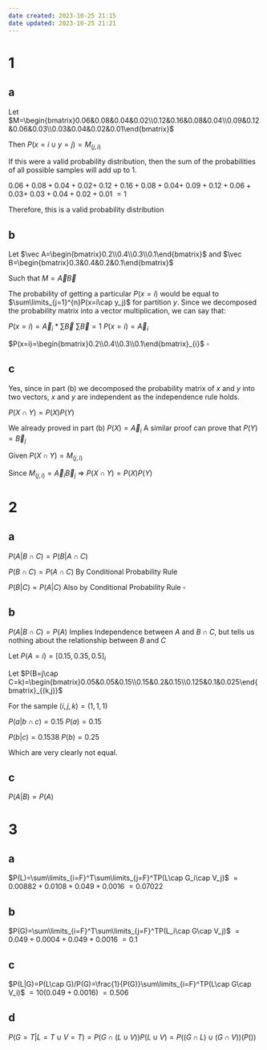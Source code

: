 ```yaml
---
date created: 2023-10-25 21:15
date updated: 2023-10-25 21:21
---
```


# 1

## a

Let $M=\begin{bmatrix}0.06&0.08&0.04&0.02\\0.12&0.16&0.08&0.04\\0.09&0.12&0.06&0.03\\0.03&0.04&0.02&0.01\end{bmatrix}$

Then $P(x=i\cup y=j)=M_{(j,i)}$

If this were a valid probability distribution, then the sum of the probabilities of all possible samples will add up to $1$.

$0.06+0.08+0.04+0.02+$
$0.12+0.16+0.08+0.04+$
$0.09+0.12+0.06+0.03+$
$0.03+0.04+0.02+0.01$
$=1$

Therefore, this is a valid probability distribution

## b

Let $\vec A=\begin{bmatrix}0.2\\0.4\\0.3\\0.1\end{bmatrix}$ and $\vec B=\begin{bmatrix}0.3&0.4&0.2&0.1\end{bmatrix}$

Such that $M=\vec A\vec B$

The probability of getting a particular $P(x=i)$ would be equal to $\sum\limits_{j=1}^{n}P(x=i\cap y_j)$ for partition $y$. Since we decomposed the probability matrix into a vector multiplication, we can say that:

$P(x=i)=\vec A_i*\sum\vec B$
$\sum \vec B=1$
$P(x=i)=\vec A_i$

$P(x=i)=\begin{bmatrix}0.2\\0.4\\0.3\\0.1\end{bmatrix}_{i}$
$\square$

## c

Yes, since in part (b) we decomposed the probability matrix of $x$ and $y$ into two vectors, $x$ and $y$ are independent as the independence rule holds.

$P(X\cap Y)=P(X)P(Y)$

We already proved in part (b) $P(X)=\vec A_{i}$
A similar proof can prove that $P(Y)=\vec B_j$

Given $P(X\cap Y)=M_{(j,i)}$

Since $M_{(j,i)}=\vec A_i\vec B_j$ => $P(X\cap Y)=P(X)P(Y)$

# 2

## a

$P(A|B\cap C)=P(B|A\cap C)$

$P(B\cap C)=P(A\cap C)$ By Conditional Probability Rule

$P(B|C)=P(A|C)$ Also by Conditional Probability Rule
$\square$

## b

$P(A|B\cap C)=P(A)$
Implies Independence between $A$ and $B\cap C$, but tells us nothing about the relationship between $B$ and $C$

Let $P(A=i)=[0.15,0.35,0.5]_i$

Let $P(B=j\cap C=k)=\begin{bmatrix}0.05&0.05&0.15\\0.15&0.2&0.15\\0.125&0.1&0.025\end{bmatrix}_{(k,j)}$

For the sample $(i,j,k)=(1,1,1)$

$P(a|b\cap c)=0.15$
$P(a)=0.15$

$P(b|c)=0.1538$
$P(b)=0.25$

Which are very clearly not equal.

## c

$P(A|B)=P(A)$

# 3

## a

$P(L)=\sum\limits_{i=F}^T\sum\limits_{j=F}^TP(L\cap G_i\cap V_j)$
$=0.00882+0.0108+0.049+0.0016$
$=0.07022$

## b

$P(G)=\sum\limits_{i=F}^T\sum\limits_{j=F}^TP(L_i\cap G\cap V_j)$
$=0.049+0.0004+0.049+0.0016$
$=0.1$

## c

$P(L|G)=P(L\cap G)/P(G)=\frac{1}{P(G)}\sum\limits_{i=F}^TP(L\cap G\cap V_i)$
$=10(0.049+0.0016)$
$=0.506$

## d

$P(G=T|L=T\cup V=T)=P(G\cap(L\cup V))P(L\cup V)=P((G\cap L)\cup(G\cap V))(P())$
